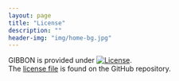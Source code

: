 ```yaml
---
layout: page
title: "License"
description: ""
header-img: "img/home-bg.jpg"
---
```


GIBBON is provided under [![License](https://img.shields.io/badge/License-BSD%203--Clause-green.svg)](https://opensource.org/licenses/BSD-3-Clause).  
The [license file](https://github.com/gibbonCode/GIBBON/blob/master/LICENSE) is found on the GitHub repository.

